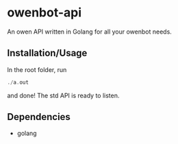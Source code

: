 # owenbot-api
An owen API written in Golang for all your owenbot needs.

## Installation/Usage
In the root folder, run
```go build -o a.out
./a.out
```
and done! The std API is ready to listen.

## Dependencies
* golang